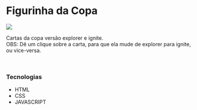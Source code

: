 # Figurinha da Copa

<img src = "./assets/FigurinhaCopa.gif"/>

<br>

<span>Cartas da copa versão explorer e ignite. <br> OBS: Dê um clique sobre a carta, para que ela mude de explorer para ignite, ou vice-versa.</span>

<br>

### Tecnologias

- HTML
- CSS
- JAVASCRIPT